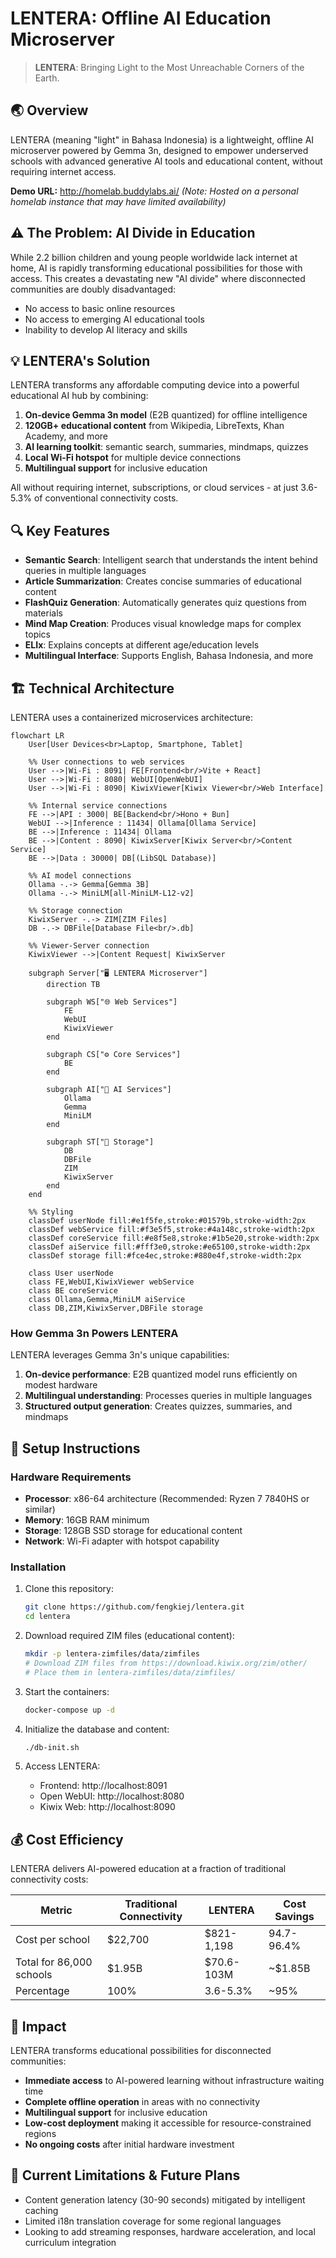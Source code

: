 # LENTERA: Offline AI Education Microserver

> **LENTERA**: Bringing Light to the Most Unreachable Corners of the Earth.

## 🌏 Overview

LENTERA (meaning "light" in Bahasa Indonesia) is a lightweight, offline AI microserver powered by Gemma 3n, designed to empower underserved schools with advanced generative AI tools and educational content, without requiring internet access.

**Demo URL:** http://homelab.buddylabs.ai/ *(Note: Hosted on a personal homelab instance that may have limited availability)*

## ⚠️ The Problem: AI Divide in Education

While 2.2 billion children and young people worldwide lack internet at home, AI is rapidly transforming educational possibilities for those with access. This creates a devastating new "AI divide" where disconnected communities are doubly disadvantaged:

- No access to basic online resources
- No access to emerging AI educational tools
- Inability to develop AI literacy and skills

## 💡 LENTERA's Solution

LENTERA transforms any affordable computing device into a powerful educational AI hub by combining:

1. **On-device Gemma 3n model** (E2B quantized) for offline intelligence
2. **120GB+ educational content** from Wikipedia, LibreTexts, Khan Academy, and more
3. **AI learning toolkit**: semantic search, summaries, mindmaps, quizzes
4. **Local Wi-Fi hotspot** for multiple device connections
5. **Multilingual support** for inclusive education

All without requiring internet, subscriptions, or cloud services - at just 3.6-5.3% of conventional connectivity costs.

## 🔍 Key Features

- **Semantic Search**: Intelligent search that understands the intent behind queries in multiple languages
- **Article Summarization**: Creates concise summaries of educational content
- **FlashQuiz Generation**: Automatically generates quiz questions from materials
- **Mind Map Creation**: Produces visual knowledge maps for complex topics
- **ELIx**: Explains concepts at different age/education levels
- **Multilingual Interface**: Supports English, Bahasa Indonesia, and more

## 🏗 Technical Architecture

LENTERA uses a containerized microservices architecture:

```mermaid
flowchart LR
    User[User Devices<br>Laptop, Smartphone, Tablet]
    
    %% User connections to web services
    User -->|Wi-Fi : 8091| FE[Frontend<br/>Vite + React]
    User -->|Wi-Fi : 8080| WebUI[OpenWebUI]
    User -->|Wi-Fi : 8090| KiwixViewer[Kiwix Viewer<br/>Web Interface]
    
    %% Internal service connections
    FE -->|API : 3000| BE[Backend<br/>Hono + Bun]
    WebUI -->|Inference : 11434| Ollama[Ollama Service]
    BE -->|Inference : 11434| Ollama
    BE -->|Content : 8090| KiwixServer[Kiwix Server<br/>Content Service]
    BE -->|Data : 30000| DB[(LibSQL Database)]
    
    %% AI model connections
    Ollama -.-> Gemma[Gemma 3B]
    Ollama -.-> MiniLM[all-MiniLM-L12-v2]
    
    %% Storage connection
    KiwixServer -.-> ZIM[ZIM Files]
    DB -.-> DBFile[Database File<br/>.db]
    
    %% Viewer-Server connection
    KiwixViewer -->|Content Request| KiwixServer
    
    subgraph Server["🖥️ LENTERA Microserver"]
        direction TB
        
        subgraph WS["🌐 Web Services"]
            FE
            WebUI  
            KiwixViewer
        end
        
        subgraph CS["⚙️ Core Services"]
            BE
        end
        
        subgraph AI["🤖 AI Services"]
            Ollama
            Gemma
            MiniLM
        end
        
        subgraph ST["💾 Storage"]
            DB
            DBFile
            ZIM
            KiwixServer
        end
    end
    
    %% Styling
    classDef userNode fill:#e1f5fe,stroke:#01579b,stroke-width:2px
    classDef webService fill:#f3e5f5,stroke:#4a148c,stroke-width:2px
    classDef coreService fill:#e8f5e8,stroke:#1b5e20,stroke-width:2px
    classDef aiService fill:#fff3e0,stroke:#e65100,stroke-width:2px
    classDef storage fill:#fce4ec,stroke:#880e4f,stroke-width:2px
    
    class User userNode
    class FE,WebUI,KiwixViewer webService
    class BE coreService
    class Ollama,Gemma,MiniLM aiService
    class DB,ZIM,KiwixServer,DBFile storage
```

### How Gemma 3n Powers LENTERA

LENTERA leverages Gemma 3n's unique capabilities:

1. **On-device performance**: E2B quantized model runs efficiently on modest hardware
2. **Multilingual understanding**: Processes queries in multiple languages
3. **Structured output generation**: Creates quizzes, summaries, and mindmaps

## 🚀 Setup Instructions

### Hardware Requirements

- **Processor**: x86-64 architecture (Recommended: Ryzen 7 7840HS or similar)
- **Memory**: 16GB RAM minimum
- **Storage**: 128GB SSD storage for educational content
- **Network**: Wi-Fi adapter with hotspot capability

### Installation

1. Clone this repository:
   ```bash
   git clone https://github.com/fengkiej/lentera.git
   cd lentera
   ```

2. Download required ZIM files (educational content):
   ```bash
   mkdir -p lentera-zimfiles/data/zimfiles
   # Download ZIM files from https://download.kiwix.org/zim/other/
   # Place them in lentera-zimfiles/data/zimfiles/
   ```

3. Start the containers:
   ```bash
   docker-compose up -d
   ```

4. Initialize the database and content:
   ```bash
   ./db-init.sh
   ```

5. Access LENTERA:
   - Frontend: http://localhost:8091
   - Open WebUI: http://localhost:8080
   - Kiwix Web: http://localhost:8090

## 💰 Cost Efficiency

LENTERA delivers AI-powered education at a fraction of traditional connectivity costs:

| Metric | Traditional Connectivity | LENTERA | Cost Savings |
|--------|--------------------------|---------|--------------|
| Cost per school | $22,700 | $821-1,198 | 94.7-96.4% |
| Total for 86,000 schools | $1.95B | $70.6-103M | ~$1.85B |
| Percentage | 100% | 3.6-5.3% | ~95% |

## 🌟 Impact

LENTERA transforms educational possibilities for disconnected communities:

- **Immediate access** to AI-powered learning without infrastructure waiting time
- **Complete offline operation** in areas with no connectivity
- **Multilingual support** for inclusive education
- **Low-cost deployment** making it accessible for resource-constrained regions
- **No ongoing costs** after initial hardware investment

## 🧪 Current Limitations & Future Plans

- Content generation latency (30-90 seconds) mitigated by intelligent caching
- Limited i18n translation coverage for some regional languages
- Looking to add streaming responses, hardware acceleration, and local curriculum integration